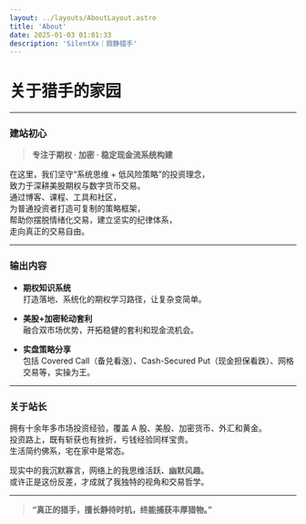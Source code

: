 ```yaml
---
layout: ../layouts/AboutLayout.astro
title: 'About'
date: 2025-01-03 01:01:33
description: 'SilentXx｜寂静猎手'
---
```


# 关于猎手的家园

---

### 建站初心

> **专注于期权 · 加密 · 稳定现金流系统构建**

在这里，我们坚守“系统思维 + 低风险策略”的投资理念，  
致力于深耕美股期权与数字货币交易。  
通过博客、课程、工具和社区，  
为普通投资者打造可复制的策略框架，  
帮助你摆脱情绪化交易，建立坚实的纪律体系，  
走向真正的交易自由。

---

### 输出内容

- **期权知识系统**  
  打造落地、系统化的期权学习路径，让复杂变简单。

- **美股+加密轮动套利**  
  融合双市场优势，开拓稳健的套利和现金流机会。

- **实盘策略分享**  
  包括 Covered Call（备兑看涨）、Cash-Secured Put（现金担保看跌）、网格交易等，实操为王。

---

### 关于站长

拥有十余年多市场投资经验，覆盖 A 股、美股、加密货币、外汇和黄金。  
投资路上，既有斩获也有挫折，亏钱经验同样宝贵。  
生活简约佛系，宅在家中是常态。

现实中的我沉默寡言，网络上的我思维活跃、幽默风趣。  
或许正是这份反差，才成就了我独特的视角和交易哲学。

---

> **“真正的猎手，擅长静待时机，终能捕获丰厚猎物。”**
